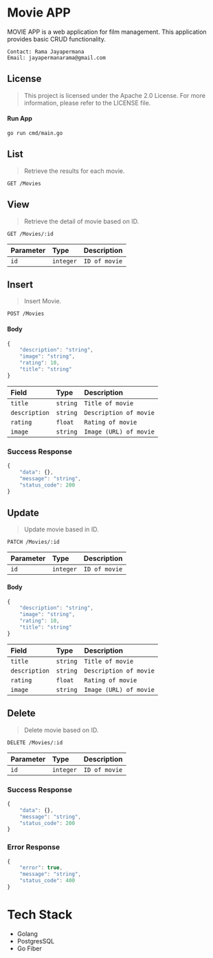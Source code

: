 # Movie APP
MOVIE APP is a web application for film management. This application provides basic CRUD functionality.

```
Contact: Rama Jayapermana
Email: jayapermanarama@gmail.com
```

## License
>This project is licensed under the Apache 2.0 License. For more information, please refer to the LICENSE file.


#### Run App
```
go run cmd/main.go
```
## List
>Retrieve the results for each movie.

```http
GET /Movies
```

## View
>Retrieve the detail of movie based on ID.

```http
GET /Movies/:id
```
| Parameter | Type      | Description   |
|:----------|:----------|:--------------|
| `id`      | `integer` | `ID of movie` |

## Insert
>Insert Movie.

```http
POST /Movies
```

#### Body
```javascript
{
    "description": "string",
    "image": "string",
    "rating": 10,
    "title": "string"
}
```

| Field | Type      | Description            |
|:------|:----------|:-----------------------|
| `title`  | `string`  | `Title of movie`       |
| `description`  | `string`  | `Description of movie` |
| `rating`  | `float`   | `Rating of movie`      |
| `image`  | `string` | `Image (URL) of movie` |

### Success Response

```javascript
{
    "data": {}, 
    "message": "string",
    "status_code": 200
}
```

## Update
>Update movie based in ID.

```http
PATCH /Movies/:id
```

| Parameter | Type      | Description   |
|:----------|:----------|:--------------|
| `id`      | `integer` | `ID of movie` |

#### Body
```javascript
{
    "description": "string",
    "image": "string",
    "rating": 10,
    "title": "string"
}
```

| Field | Type      | Description            |
|:------|:----------|:-----------------------|
| `title`  | `string`  | `Title of movie`       |
| `description`  | `string`  | `Description of movie` |
| `rating`  | `float`   | `Rating of movie`      |
| `image`  | `string` | `Image (URL) of movie` |

## Delete
>Delete movie based on ID.

```http
DELETE /Movies/:id
```
| Parameter | Type      | Description   |
|:----------|:----------|:--------------|
| `id`      | `integer` | `ID of movie` |

### Success Response

```javascript
{
    "data": {}, 
    "message": "string",
    "status_code": 200
}
```

### Error Response

```javascript
{
    "error": true,
    "message": "string",
    "status_code": 400
}
```

# Tech Stack
- Golang
- PostgresSQL
- Go Fiber
